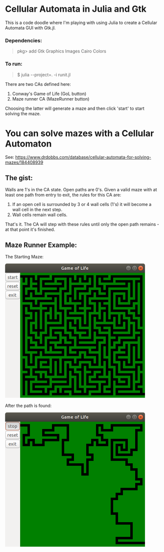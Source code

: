 # Cellular Automata in Julia and Gtk

This is a code doodle where I'm playing with using Julia to create a Cellular Automata GUI with Gtk.jl. 

### Dependencies:

> pkg> add Gtk Graphics Images Cairo Colors

### To run:

> $  julia --project=. -i runit.jl

There are two CAs defined here: 

1. Conway's Game of Life (GoL button)
2. Maze runner CA (MazeRunner button)

Choosing the latter will generate a maze and then click 'start' to start solving the maze.

# You can solve mazes with a Cellular Automaton

See: https://www.drdobbs.com/database/cellular-automata-for-solving-mazes/184408939

## The gist:

   Walls are 1's in the CA state. Open paths are 0's. Given a valid maze with at least one path
   from entry to exit, the rules for this CA are:

   1. If an open cell is surrounded by 3 or 4 wall cells (1's) it will become a wall cell
      in the next step.
   2. Wall cells remain wall cells.

   That's it. The CA will step with these rules until only the open path remains - at that point it's finished.

## Maze Runner Example:

The Starting Maze:

![Alt text](./start_maze.png "Starting Maze")

After the path is found:

![Alt text](./end_maze.png "Ending Maze")


